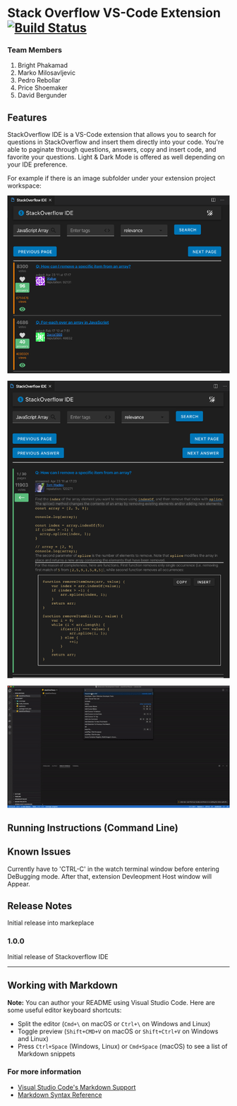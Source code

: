 # Stack Overflow VS-Code Extension [![Build Status](https://travis-ci.com/SOinIDE-SE491/foundation.svg?branch=master)](https://travis-ci.org/SOinIDE-SE491/foundation)

### Team Members
1. Bright Phakamad
2. Marko Milosavljevic
3. Pedro Rebollar
4. Price Shoemaker
5. David Bergunder

## Features

StackOverflow IDE is a VS-Code extension that allows you to search for questions in StackOverflow and insert them directly into your code. You're able to paginate through questions, answers, copy and insert code, and favorite your questions. Light & Dark Mode is offered as well depending on your IDE preference. 

For example if there is an image subfolder under your extension project workspace:

![stackoverflow_ide_homepage](images/stackoverflow_ide_homepage.png)

![stackoverflow_ide_answers](images/stackoverflow_ide_answers.png)

![stackoverflow_ide_overview](images/stackoverflow_ide_overview.gif)

## Running Instructions (Command Line)

## Known Issues

Currently have to 'CTRL-C' in the watch terminal window before entering DeBugging mode. After that, extension Devleopment Host window will Appear.

## Release Notes

Initial release into markeplace

### 1.0.0

Initial release of Stackoverflow IDE

---

## Working with Markdown

**Note:** You can author your README using Visual Studio Code. Here are some useful editor keyboard shortcuts:

- Split the editor (`Cmd+\` on macOS or `Ctrl+\` on Windows and Linux)
- Toggle preview (`Shift+CMD+V` on macOS or `Shift+Ctrl+V` on Windows and Linux)
- Press `Ctrl+Space` (Windows, Linux) or `Cmd+Space` (macOS) to see a list of Markdown snippets

### For more information

- [Visual Studio Code's Markdown Support](http://code.visualstudio.com/docs/languages/markdown)
- [Markdown Syntax Reference](https://help.github.com/articles/markdown-basics/)

